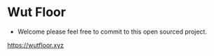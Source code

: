 # Wut Floor
- Welcome please feel free to commit to this open sourced project.

https://wutfloor.xyz
